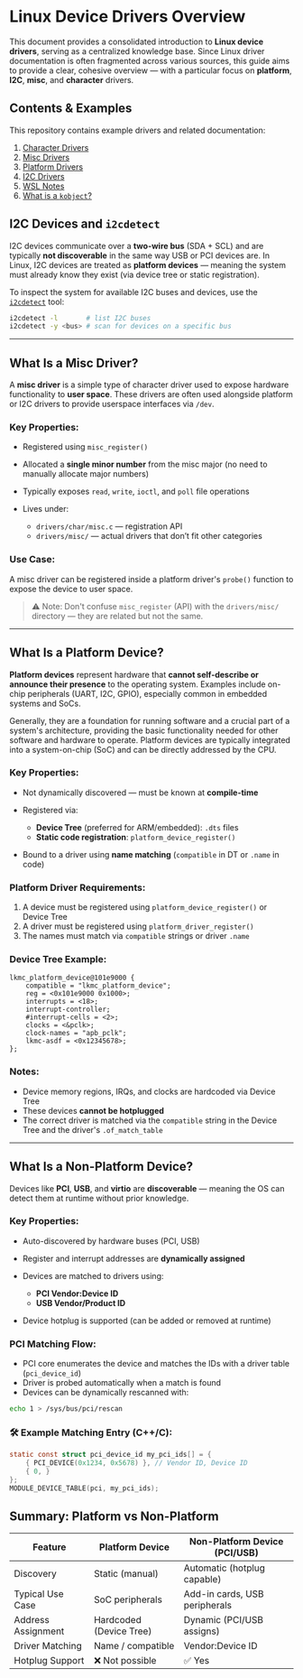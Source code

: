 # Linux Device Drivers Overview

This document provides a consolidated introduction to **Linux device drivers**, serving as a centralized knowledge base. Since Linux driver documentation is often fragmented across various sources, this guide aims to provide a clear, cohesive overview — with a particular focus on **platform**, **I2C**, **misc**, and **character** drivers.

## Contents & Examples

This repository contains example drivers and related documentation:

1. [Character Drivers](./char/)
2. [Misc Drivers](./misc/)
3. [Platform Drivers](./platform/)
4. [I2C Drivers](./i2c/)
5. [WSL Notes](./wsl/README.md)
6. [What is a `kobject`?](./sysfs/kobject/)

## I2C Devices and `i2cdetect`

I2C devices communicate over a **two-wire bus** (SDA + SCL) and are typically **not discoverable** in the same way USB or PCI devices are. In Linux, I2C devices are treated as **platform devices** — meaning the system must already know they exist (via device tree or static registration).

To inspect the system for available I2C buses and devices, use the [`i2cdetect`](https://linux.die.net/man/8/i2cdetect) tool:

```bash
i2cdetect -l       # list I2C buses
i2cdetect -y <bus> # scan for devices on a specific bus
```

---

## What Is a Misc Driver?

A **misc driver** is a simple type of character driver used to expose hardware functionality to **user space**. These drivers are often used alongside platform or I2C drivers to provide userspace interfaces via `/dev`.


### Key Properties:

* Registered using `misc_register()`
* Allocated a **single minor number** from the misc major (no need to manually allocate major numbers)
* Typically exposes `read`, `write`, `ioctl`, and `poll` file operations
* Lives under:

  * `drivers/char/misc.c` — registration API
  * `drivers/misc/` — actual drivers that don’t fit other categories

### Use Case:

A misc driver can be registered inside a platform driver's `probe()` function to expose the device to user space.

> ⚠️ Note: Don't confuse `misc_register` (API) with the `drivers/misc/` directory — they are related but not the same.

---

## What Is a Platform Device?

**Platform devices** represent hardware that **cannot self-describe or announce their presence** to the operating system. Examples include on-chip peripherals (UART, I2C, GPIO), especially common in embedded systems and SoCs.

Generally, they are a foundation for running software and a crucial part of a system's architecture, providing the basic functionality needed for other software and hardware to operate. Platform devices are typically integrated into a system-on-chip (SoC) and can be directly addressed by the CPU. 

### Key Properties:

* Not dynamically discovered — must be known at **compile-time**
* Registered via:

  * **Device Tree** (preferred for ARM/embedded): `.dts` files
  * **Static code registration**: `platform_device_register()`
* Bound to a driver using **name matching** (`compatible` in DT or `.name` in code)

### Platform Driver Requirements:

1. A device must be registered using `platform_device_register()` or Device Tree
2. A driver must be registered using `platform_driver_register()`
3. The names must match via `compatible` strings or driver `.name`

### Device Tree Example:

```dts
lkmc_platform_device@101e9000 {
    compatible = "lkmc_platform_device";
    reg = <0x101e9000 0x1000>;
    interrupts = <18>;
    interrupt-controller;
    #interrupt-cells = <2>;
    clocks = <&pclk>;
    clock-names = "apb_pclk";
    lkmc-asdf = <0x12345678>;
};
```

### Notes:

* Device memory regions, IRQs, and clocks are hardcoded via Device Tree
* These devices **cannot be hotplugged**
* The correct driver is matched via the `compatible` string in the Device Tree and the driver's `.of_match_table`

---

## What Is a Non-Platform Device?

Devices like **PCI**, **USB**, and **virtio** are **discoverable** — meaning the OS can detect them at runtime without prior knowledge.

### Key Properties:

* Auto-discovered by hardware buses (PCI, USB)
* Register and interrupt addresses are **dynamically assigned**
* Devices are matched to drivers using:

  * **PCI Vendor\:Device ID**
  * **USB Vendor/Product ID**
* Device hotplug is supported (can be added or removed at runtime)

### PCI Matching Flow:

* PCI core enumerates the device and matches the IDs with a driver table (`pci_device_id`)
* Driver is probed automatically when a match is found
* Devices can be dynamically rescanned with:

```bash
echo 1 > /sys/bus/pci/rescan
```

### 🛠️ Example Matching Entry (C++/C):

```c
static const struct pci_device_id my_pci_ids[] = {
    { PCI_DEVICE(0x1234, 0x5678) }, // Vendor ID, Device ID
    { 0, }
};
MODULE_DEVICE_TABLE(pci, my_pci_ids);
```

## Summary: Platform vs Non-Platform

| Feature            | Platform Device         | Non-Platform Device (PCI/USB) |
| ------------------ | ----------------------- | ----------------------------- |
| Discovery          | Static (manual)         | Automatic (hotplug capable)   |
| Typical Use Case   | SoC peripherals         | Add-in cards, USB peripherals |
| Address Assignment | Hardcoded (Device Tree) | Dynamic (PCI/USB assigns)     |
| Driver Matching    | Name / compatible       | Vendor\:Device ID             |
| Hotplug Support    | ❌ Not possible          | ✅ Yes                         |
